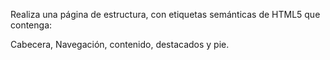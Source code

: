 Realiza una página de estructura, con etiquetas semánticas de HTML5 que contenga:

Cabecera, Navegación, contenido, destacados y pie.